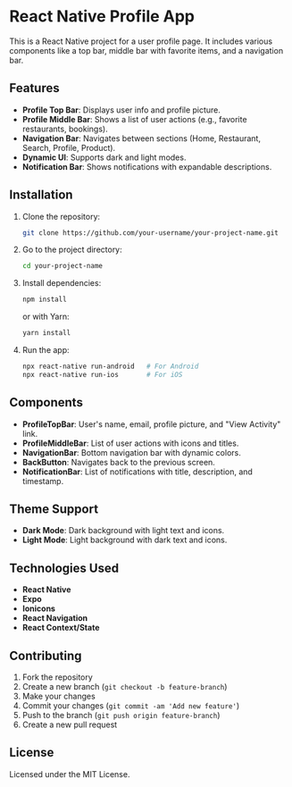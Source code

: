 # React Native Profile App

This is a React Native project for a user profile page. It includes various components like a top bar, middle bar with favorite items, and a navigation bar.

## Features

- **Profile Top Bar**: Displays user info and profile picture.
- **Profile Middle Bar**: Shows a list of user actions (e.g., favorite restaurants, bookings).
- **Navigation Bar**: Navigates between sections (Home, Restaurant, Search, Profile, Product).
- **Dynamic UI**: Supports dark and light modes.
- **Notification Bar**: Shows notifications with expandable descriptions.

## Installation

1. Clone the repository:

   ```bash
   git clone https://github.com/your-username/your-project-name.git
   ```

2. Go to the project directory:

   ```bash
   cd your-project-name
   ```

3. Install dependencies:

   ```bash
   npm install
   ```

   or with Yarn:

   ```bash
   yarn install
   ```

4. Run the app:

   ```bash
   npx react-native run-android   # For Android
   npx react-native run-ios       # For iOS
   ```

## Components

- **ProfileTopBar**: User's name, email, profile picture, and "View Activity" link.
- **ProfileMiddleBar**: List of user actions with icons and titles.
- **NavigationBar**: Bottom navigation bar with dynamic colors.
- **BackButton**: Navigates back to the previous screen.
- **NotificationBar**: List of notifications with title, description, and timestamp.

## Theme Support

- **Dark Mode**: Dark background with light text and icons.
- **Light Mode**: Light background with dark text and icons.

## Technologies Used

- **React Native**
- **Expo**
- **Ionicons**
- **React Navigation**
- **React Context/State**

## Contributing

1. Fork the repository
2. Create a new branch (`git checkout -b feature-branch`)
3. Make your changes
4. Commit your changes (`git commit -am 'Add new feature'`)
5. Push to the branch (`git push origin feature-branch`)
6. Create a new pull request

## License

Licensed under the MIT License.

